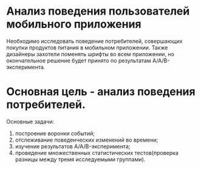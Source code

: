 # Анализ поведения пользователей мобильного приложения
Необходимо исследовать поведение потребителей, совершающих  покупки продуктов питания в мобильном приложении. Также дизайнеры захотели поменять шрифты во всем приложении, но окончательное решение будет принято по результатам A/A/B-эксперимента.  
# Основная цель - анализ поведения потребителей.
Основные задачи:
1. построение воронки событий;
2. отслеживание поведенческих изменений во времени;
3. изучение результатов A/A/B-эксперимента;
4. проведение множественных статистических тестов(проверка разницы между тремя исследуемыми группами).
